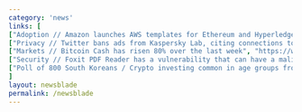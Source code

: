 ```yaml
---
category: 'news'
links: [
["Adoption // Amazon launches AWS templates for Ethereum and Hyperledger Fabric blockchains", "https://aws.amazon.com/about-aws/whats-new/2018/04/introducing-aws-blockchain-templates/"],
["Privacy // Twitter bans ads from Kaspersky Lab, citing connections to Russian intelligence agencies as reason", "https://reut.rs/2qOnrAw"],
["Markets // Bitcoin Cash has risen 80% over the last week", "https://www.businessinsider.com/bitcoin-cash-april-price-rally-2018-4"],
["Security // Foxit PDF Reader has a vulnerability that can have a malicious PDF file execute any random JavaScript", "https://blog.talosintelligence.com/2018/04/multiple-vulns-foxit-pdf-reader.html"],
["Poll of 800 South Koreans / Crypto investing common in age groups from 20s to 50s. Folks in their 50s on average have invested about 8.8K USD", "https://english.chosun.com/site/data/html_dir/2018/04/20/2018042000549.html"]
]
layout: newsblade
permalink: /newsblade
---
```

